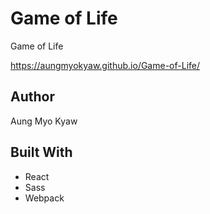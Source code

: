 # Game of Life
Game of Life

https://aungmyokyaw.github.io/Game-of-Life/
## Author
Aung Myo Kyaw
## Built With
- React
- Sass
- Webpack